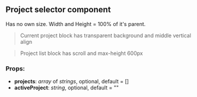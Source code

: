## **Project selector component**

Has no own size. Width and Height = 100% of it's parent.

> Current project block has transparent background and middle vertical align

> Project list block has scroll and max-height 600px

### Props:

- **projects**: _array_ of _strings_, optional, default = []
- **activeProject**: _string_, optional, default = ""
